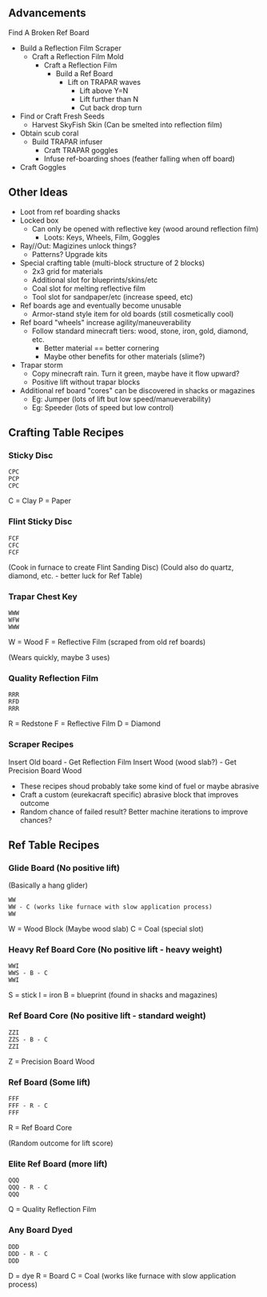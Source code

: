 ## Advancements

Find A Broken Ref Board
- Build a Reflection Film Scraper
  - Craft a Reflection Film Mold
    - Craft a Reflection Film
      - Build a Ref Board
        - Lift on TRAPAR waves
          - Lift above Y=N
          - Lift further than N
          - Cut back drop turn
- Find or Craft Fresh Seeds
  - Harvest SkyFish Skin (Can be smelted into reflection film)
- Obtain scub coral
  - Build TRAPAR infuser
    - Craft TRAPAR goggles
    - Infuse ref-boarding shoes (feather falling when off board)
- Craft Goggles


## Other Ideas
- Loot from ref boarding shacks
- Locked box
  - Can only be opened with reflective key (wood around reflection film)
    - Loots: Keys, Wheels, Film, Goggles 
- Ray//Out: Magizines unlock things?
  - Patterns? Upgrade kits
- Special crafting table (multi-block structure of 2 blocks)
  - 2x3 grid for materials
  - Additional slot for blueprints/skins/etc
  - Coal slot for melting reflective film
  - Tool slot for sandpaper/etc (increase speed, etc)
- Ref boards age and eventually become unusable
  - Armor-stand style item for old boards (still cosmetically cool)
- Ref board "wheels" increase agility/maneuverability
  - Follow standard minecraft tiers: wood, stone, iron, gold, diamond, etc.
    - Better material == better cornering
    - Maybe other benefits for other materials (slime?)
- Trapar storm 
  - Copy minecraft rain. Turn it green, maybe have it flow upward?
  - Positive lift without trapar blocks
- Additional ref board "cores" can be discovered in shacks or magazines
  - Eg: Jumper (lots of lift but low speed/manueverability)
  - Eg: Speeder (lots of speed but low control)

## Crafting Table Recipes

### Sticky Disc
```
CPC
PCP
CPC
```

C = Clay
P = Paper

### Flint Sticky Disc
```
FCF
CFC
FCF
```

(Cook in furnace to create Flint Sanding Disc)
(Could also do quartz, diamond, etc. - better luck for Ref Table)

### Trapar Chest Key
```
WWW
WFW
WWW
```

W = Wood
F = Reflective Film (scraped from old ref boards)

(Wears quickly, maybe 3 uses)

### Quality Reflection Film
```
RRR
RFD
RRR
```
R = Redstone
F = Reflective Film
D = Diamond

### Scraper Recipes

Insert Old board - Get Reflection Film
Insert Wood (wood slab?) - Get Precision Board Wood

- These recipes shoud probably take some kind of fuel or maybe abrasive
- Craft a custom (eurekacraft specific) abrasive block that improves outcome
- Random chance of failed result? Better machine iterations to improve chances?

## Ref Table Recipes

### Glide Board (No positive lift)
(Basically a hang glider)

```
WW
WW - C (works like furnace with slow application process)
WW
```

W = Wood Block (Maybe wood slab)
C = Coal (special slot)

### Heavy Ref Board Core (No positive lift - heavy weight)
```
WWI
WWS - B - C
WWI
```

S = stick
I = iron
B = blueprint (found in shacks and magazines)

### Ref Board Core (No positive lift - standard weight)
```
ZZI
ZZS - B - C
ZZI
```

Z = Precision Board Wood

### Ref Board (Some lift)
```
FFF
FFF - R - C 
FFF
```

R = Ref Board Core

(Random outcome for lift score)

### Elite Ref Board (more lift)
```
QQQ
QQQ - R - C 
QQQ
```

Q = Quality Reflection Film

### Any Board Dyed
```
DDD
DDD - R - C
DDD
```

D = dye 
R = Board
C = Coal (works like furnace with slow application process)

